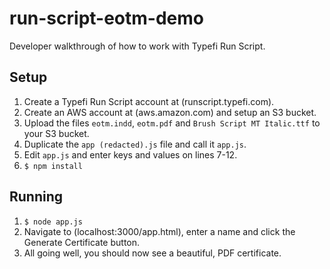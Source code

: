 # run-script-eotm-demo

Developer walkthrough of how to work with Typefi Run Script.

## Setup

1. Create a Typefi Run Script account at (runscript.typefi.com).
2. Create an AWS account at (aws.amazon.com) and setup an S3 bucket.
3. Upload the files `eotm.indd`, `eotm.pdf` and `Brush Script MT Italic.ttf` to your S3 bucket.
4. Duplicate the `app (redacted).js` file and call it `app.js`.
5. Edit `app.js` and enter keys and values on lines 7-12.
6. `$ npm install`

## Running

1. `$ node app.js`
2. Navigate to (localhost:3000/app.html), enter a name and click the Generate Certificate button.
3. All going well, you should now see a beautiful, PDF certificate.
